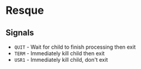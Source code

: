 Resque
======


Signals
-------

* `QUIT` - Wait for child to finish processing then exit
* `TERM` - Immediately kill child then exit
* `USR1` - Immediately kill child, don't exit
